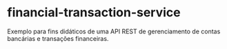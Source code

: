 # financial-transaction-service
Exemplo para fins didáticos de uma API REST de gerenciamento de contas bancárias e transações financeiras.
